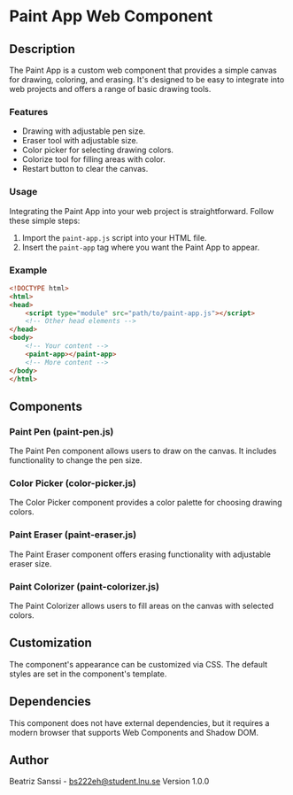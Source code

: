 # Paint App Web Component

## Description

The Paint App is a custom web component that provides a simple canvas for drawing, coloring, and erasing. It's designed to be easy to integrate into web projects and offers a range of basic drawing tools.

### Features

- Drawing with adjustable pen size.
- Eraser tool with adjustable size.
- Color picker for selecting drawing colors.
- Colorize tool for filling areas with color.
- Restart button to clear the canvas.

### Usage

Integrating the Paint App into your web project is straightforward. Follow these simple steps:

1. Import the `paint-app.js` script into your HTML file.
2. Insert the `paint-app` tag where you want the Paint App to appear.

### Example

```html
<!DOCTYPE html>
<html>
<head> 
    <script type="module" src="path/to/paint-app.js"></script>
    <!-- Other head elements -->
</head>
<body>
    <!-- Your content -->
    <paint-app></paint-app>
    <!-- More content -->
</body>
</html>
```

## Components

### Paint Pen (paint-pen.js)

The Paint Pen component allows users to draw on the canvas. It includes functionality to change the pen size.

### Color Picker (color-picker.js)

The Color Picker component provides a color palette for choosing drawing colors.

### Paint Eraser (paint-eraser.js)

The Paint Eraser component offers erasing functionality with adjustable eraser size.

### Paint Colorizer (paint-colorizer.js)

The Paint Colorizer allows users to fill areas on the canvas with selected colors.

## Customization

The component's appearance can be customized via CSS. The default styles are set in the component's template.

## Dependencies

This component does not have external dependencies, but it requires a modern browser that supports Web Components and Shadow DOM.

## Author

Beatriz Sanssi - <bs222eh@student.lnu.se>
Version 1.0.0
